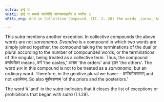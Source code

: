 ```yaml
---
sutra: द्वन्द्वे च
vRtti: द्वन्द्वे च समासे सर्वादीनि सर्वनामसंज्ञानि न भवन्ति ॥
vRtti_eng: And in Collective Compound, (II. 2. 26) the words _sarva_ &c., are not _sarvanama_.

---
```

This _sutra_ mentions another exception. In collective compounds the above words are not _sarvanama_. _Dvandva_ is a compound in which two words are simply joined together, the compound taking the terminations of the dual or plural according to the number of compounded words, or the terminations of the singular, being treated as a collective term. Thus, the compound वर्णाश्रमेतर means, वर्ण 'the castes,' आश्रम 'the orders' and इतर 'the others'. The word इतर in this compound is not to be treated as a _sarvanama_, but an ordinary word. Therefore, in the genitive plural we have:-- वर्णाश्रमेतराणाम् and not ०इतरेषाम्. So also पूर्वापराणाम् 'of the priors and the posteriors.'

The word च 'and' in the _sutra_ indicates that it closes the list of exceptions or prohibitions that began with _sutra_ (1.1.29).